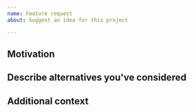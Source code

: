 ```yaml
---
name: Feature request
about: Suggest an idea for this project

---
```


<!--

Have you read CoronaTracker's Code of Conduct? By filing an Issue, you are expected to comply with it, including treating everyone with respect

## Summary

<!-- One paragraph explanation of the feature. -->

## Motivation

<!-- Why are we doing this? What use cases does it support? What is the expected outcome? -->

## Describe alternatives you've considered

<!-- A clear and concise description of the alternative solutions you've considered. Be sure to explain why Atom's existing customizability isn't suitable for this feature. -->

## Additional context

<!-- Add any other context or screenshots about the feature request here. -->